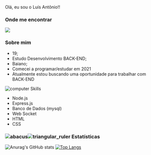  Olá, eu sou o Luís Antônio!!

### [](https://github.com/blacklist14#onde-me-encontrar)Onde me encontrar

 [![](https://camo.githubusercontent.com/cd219620af0b9bbf5876d37c1bd5a046d6f3f07c285b3ca53c022e570d25d754/68747470733a2f2f696d672e736869656c64732e696f2f7374617469632f76313f6c6162656c3d6d65266d6573736167653d4c696e6b6564696e26636f6c6f723d304136364332267374796c653d666f722d7468652d6261646765266c6f676f3d6c696e6b6564696e)](https://www.linkedin.com/in/luis-antonio-alves-santos-29a770211/)

### [](https://github.com/blacklist14#-sobre-mim)Sobre mim

-   19;
-   Estudo Desenvolvimento BACK-END;
-   Baiano;
-   Comecei a programar/estudar em 2021
- Atualmente estou buscando uma oportunidade para trabalhar com BACK-END
  
![computer](https://github.githubassets.com/images/icons/emoji/unicode/1f4bb.png)  Skills
- Node.js
- Express.js
- Banco de Dados (mysql)
- Web Socket
- HTML
- CSS


### [](https://github.com/gdk46#-estat%C3%ADsticas)![abacus](https://github.githubassets.com/images/icons/emoji/unicode/1f9ee.png)![triangular_ruler](https://github.githubassets.com/images/icons/emoji/unicode/1f4d0.png)  Estatísticas
![Anurag's GitHub stats](https://github-readme-stats.vercel.app/api?username=blacklist14&show_icons=true&theme=radical)
[![Top Langs](https://github-readme-stats.vercel.app/api/top-langs/?username=blacklist14&layout=compact)](https://github.com/blacklist14/github-readme-stats)

